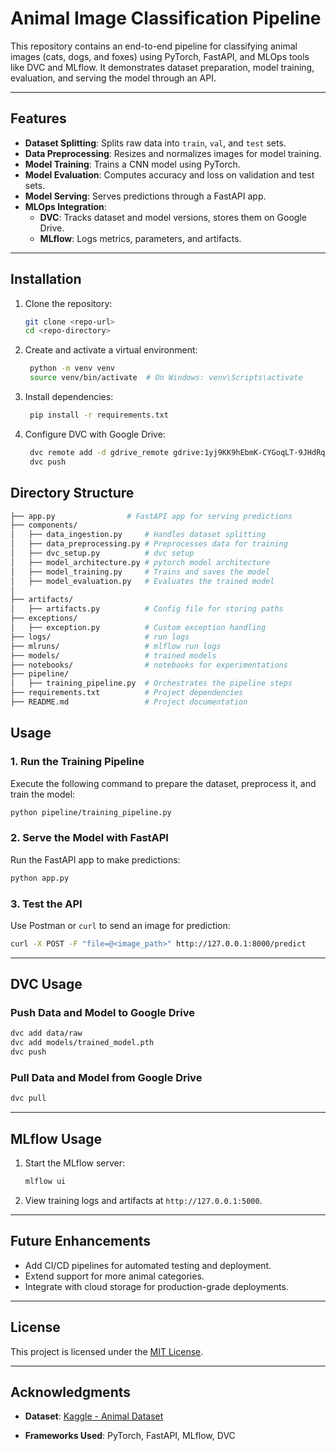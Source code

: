 # Animal Image Classification Pipeline

This repository contains an end-to-end pipeline for classifying animal images (cats, dogs, and foxes) using PyTorch, FastAPI, and MLOps tools like DVC and MLflow. It demonstrates dataset preparation, model training, evaluation, and serving the model through an API.

---

## Features

- **Dataset Splitting**: Splits raw data into `train`, `val`, and `test` sets.
- **Data Preprocessing**: Resizes and normalizes images for model training.
- **Model Training**: Trains a CNN model using PyTorch.
- **Model Evaluation**: Computes accuracy and loss on validation and test sets.
- **Model Serving**: Serves predictions through a FastAPI app.
- **MLOps Integration**:
  - **DVC**: Tracks dataset and model versions, stores them on Google Drive.
  - **MLflow**: Logs metrics, parameters, and artifacts.

---

## Installation

1. Clone the repository:

   ```bash
   git clone <repo-url>
   cd <repo-directory>
   ```

2. Create and activate a virtual environment:

   ```bash
    python -m venv venv
    source venv/bin/activate  # On Windows: venv\Scripts\activate
   ```

3. Install dependencies:

   ```bash
    pip install -r requirements.txt
   ```

4. Configure DVC with Google Drive:
   ```bash
    dvc remote add -d gdrive_remote gdrive:1yj9KK9hEbmK-CYGoqLT-9JHdRqY6jSuP
    dvc push
   ```

## Directory Structure

```bash
├── app.py                # FastAPI app for serving predictions
├── components/
│   ├── data_ingestion.py     # Handles dataset splitting
│   ├── data_preprocessing.py # Preprocesses data for training
│   ├── dvc_setup.py          # dvc setup
│   ├── model_architecture.py # pytorch model architecture
│   ├── model_training.py     # Trains and saves the model
│   ├── model_evaluation.py   # Evaluates the trained model
│
├── artifacts/
│   ├── artifacts.py          # Config file for storing paths
├── exceptions/
│   ├── exception.py          # Custom exception handling
├── logs/                     # run logs
├── mlruns/                   # mlflow run logs
├── models/                   # trained models
├── notebooks/                # notebooks for experimentations
├── pipeline/
│   ├── training_pipeline.py  # Orchestrates the pipeline steps
├── requirements.txt          # Project dependencies
├── README.md                 # Project documentation
```

## Usage

### 1. Run the Training Pipeline

Execute the following command to prepare the dataset, preprocess it, and train the model:

```bash
python pipeline/training_pipeline.py
```

### 2. Serve the Model with FastAPI

Run the FastAPI app to make predictions:

```bash
python app.py
```

### 3. Test the API

Use Postman or `curl` to send an image for prediction:

```bash
curl -X POST -F "file=@<image_path>" http://127.0.0.1:8000/predict
```

---

## DVC Usage

### Push Data and Model to Google Drive

```bash
dvc add data/raw
dvc add models/trained_model.pth
dvc push
```

### Pull Data and Model from Google Drive

```bash
dvc pull
```

---

## MLflow Usage

1. Start the MLflow server:
   ```bash
   mlflow ui
   ```
2. View training logs and artifacts at `http://127.0.0.1:5000`.

---

## Future Enhancements

- Add CI/CD pipelines for automated testing and deployment.
- Extend support for more animal categories.
- Integrate with cloud storage for production-grade deployments.

---

## License

This project is licensed under the [MIT License](LICENSE).

---

## Acknowledgments

- **Dataset**: [Kaggle - Animal Dataset](https://www.kaggle.com/datasets/snmahsa/animal-image-dataset-cats-dogs-and-foxes)

- **Frameworks Used**: PyTorch, FastAPI, MLflow, DVC
